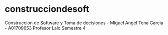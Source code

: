 # construcciondesoft
Construccion de Software y Toma de decisiones - Miguel Angel Tena Garcia - A01709653
Profesor Lalo 
Semestre 4
